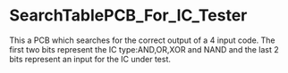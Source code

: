 # SearchTablePCB_For_IC_Tester
This a PCB which searches for the correct output of a 4 input code. The first two bits represent the IC type:AND,OR,XOR and NAND and the last 2 bits represent an input for the IC under test.
